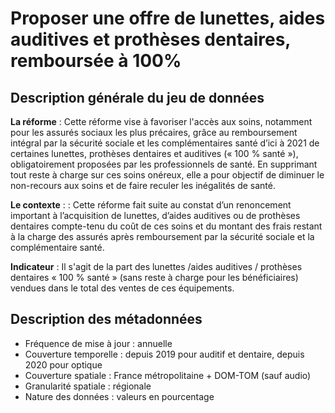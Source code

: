 # Proposer une offre de lunettes, aides auditives et prothèses dentaires, remboursée à 100%
## Description générale du jeu de données 
**La réforme** : Cette réforme vise à favoriser l'accès aux soins, notamment pour les assurés sociaux les plus précaires, grâce au remboursement intégral par la sécurité sociale et les complémentaires santé d’ici à 2021 de certaines lunettes, prothèses dentaires et auditives (« 100 % santé »), obligatoirement proposées par les professionnels de santé. En supprimant tout reste à charge sur ces soins onéreux, elle a pour objectif de diminuer le non-recours aux soins et de faire reculer les inégalités de santé.

**Le contexte** : : Cette réforme fait suite au constat d’un renoncement important à l’acquisition de lunettes, d’aides auditives ou de prothèses dentaires compte-tenu du coût de ces soins et du montant des frais restant à la charge des assurés après remboursement par la sécurité sociale et la complémentaire santé.

**Indicateur** : Il s'agit de la part des lunettes /aides auditives / prothèses dentaires « 100 % santé » (sans reste à charge pour les bénéficiaires) vendues dans le total des ventes de ces équipements.

## Description des métadonnées 
-	Fréquence de mise à jour : annuelle
-	Couverture temporelle : depuis 2019 pour auditif et dentaire, depuis 2020 pour optique
-	Couverture spatiale : France métropolitaine + DOM-TOM (sauf audio)
-	Granularité spatiale : régionale
-	Nature des données : valeurs en pourcentage